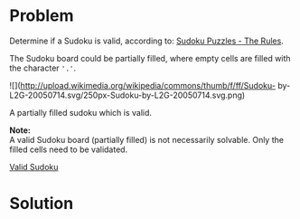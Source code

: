
# Problem

Determine if a Sudoku is valid, according to: [Sudoku Puzzles - The
Rules](http://sudoku.com.au/TheRules.aspx).

The Sudoku board could be partially filled, where empty cells are filled with
the character `'.'`.

![](http://upload.wikimedia.org/wikipedia/commons/thumb/f/ff/Sudoku-
by-L2G-20050714.svg/250px-Sudoku-by-L2G-20050714.svg.png)

A partially filled sudoku which is valid.

**Note:**  
A valid Sudoku board (partially filled) is not necessarily solvable. Only the
filled cells need to be validated.



[Valid Sudoku](https://leetcode.com/problems/valid-sudoku)

# Solution



